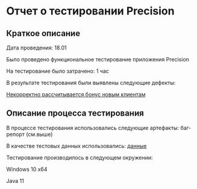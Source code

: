 # Отчет о тестировании Precision

## Краткое описание

Дата проведения: 18.01

Было проведено функциональное тестирование приложения Precision

На тестирование было затрачено: 1 час

В результате тестирования были выявлены следующие дефекты:

[Некорректно рассчитывается бонус новым клиентам](https://github.com/redzhina/java1-2-2/issues/1)

## Описание процесса тестирования

В процессе тестирования использовались следующие артефакты: баг-репорт (см.выше)

В качестве тестовых данных использовались: [данные](https://github.com/netology-code/javaqa-homeworks/tree/master/programming)

Тестирование производилось в следующем окружении:

Windows 10 x64

Java 11